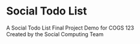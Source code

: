 # Social Todo List
A Social Todo List Final Project Demo for COGS 123  
Created by the Social Computing Team
